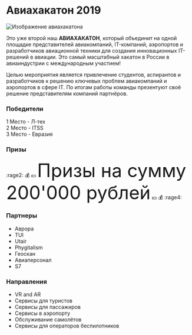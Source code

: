 # Авиахакатон 2019



![Изображение авиахакатона](img.jpg)

Это уже второй наш **АВИАХАКАТОН**, который объединит на одной площадке представителей авиакомпаний, IT-компаний, аэропортов и разработчиков авиационной техники для создания инновационных IT-решений в авиации. Это самый масштабный хакатон в России в авиаиндустрии с международным участием!

Целью мероприятия является привлечение студентов, аспирантов и разработчиков к решению ключевых проблем авиакомпаний и аэропортов в сфере IT. По итогам работы команды презентуют своё решение представителям компаний партнёров.

### Победители 
1 Место - Л-тех </br>
2 Место - ITSS </br>
3 Место - Евразия </br>
 
### Призы
:rage2: :moneybag: :dollar:  <span style="font-size:50px">Призы на сумму 200'000 рублей</span> :dollar: :moneybag: :rage4:
### Партнеры
- Аврора
- TUI 
- Utair 
- Phygitalism 
- Геоскан 
- Авиаперсонал 
- S7

### Направления
- VR and AR
- Сервисы для туристов
- Сервисы для пассажиров
- Сервисы в аэропорту
- Обслуживание самолётов
- Сервисы для операторов беспилотников
